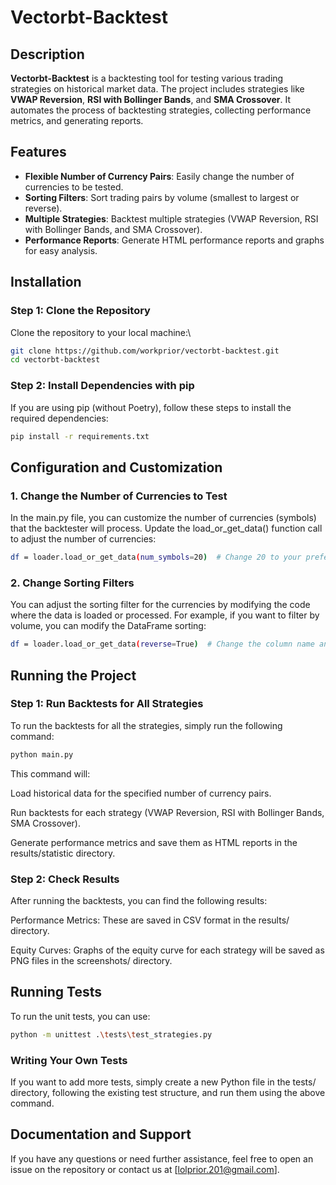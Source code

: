 # Vectorbt-Backtest

## Description
**Vectorbt-Backtest** is a backtesting tool for testing various trading strategies on historical market data. The project includes strategies like **VWAP Reversion**, **RSI with Bollinger Bands**, and **SMA Crossover**. It automates the process of backtesting strategies, collecting performance metrics, and generating reports.

## Features
- **Flexible Number of Currency Pairs**: Easily change the number of currencies to be tested.
- **Sorting Filters**: Sort trading pairs by volume (smallest to largest or reverse).
- **Multiple Strategies**: Backtest multiple strategies (VWAP Reversion, RSI with Bollinger Bands, and SMA Crossover).
- **Performance Reports**: Generate HTML performance reports and graphs for easy analysis.

## Installation

### Step 1: Clone the Repository
Clone the repository to your local machine:\

```bash
git clone https://github.com/workprior/vectorbt-backtest.git
cd vectorbt-backtest
```

### Step 2: Install Dependencies with pip
If you are using pip (without Poetry), follow these steps to install the required dependencies:

```bash
pip install -r requirements.txt
```

## Configuration and Customization
### 1. Change the Number of Currencies to Test
In the main.py file, you can customize the number of currencies (symbols) that the backtester will process. Update the load_or_get_data() function call to adjust the number of currencies:

```bash
df = loader.load_or_get_data(num_symbols=20)  # Change 20 to your preferred number
```

### 2. Change Sorting Filters
You can adjust the sorting filter for the currencies by modifying the code where the data is loaded or processed. For example, if you want to filter by volume, you can modify the DataFrame sorting:

```bash
df = loader.load_or_get_data(reverse=True)  # Change the column name and sorting order as needed

```

## Running the Project
### Step 1: Run Backtests for All Strategies
To run the backtests for all the strategies, simply run the following command:

```bash
python main.py
```
This command will:

Load historical data for the specified number of currency pairs.

Run backtests for each strategy (VWAP Reversion, RSI with Bollinger Bands, SMA Crossover).

Generate performance metrics and save them as HTML reports in the results/statistic directory.

### Step 2: Check Results
After running the backtests, you can find the following results:

Performance Metrics: These are saved in CSV format in the results/ directory.

Equity Curves: Graphs of the equity curve for each strategy will be saved as PNG files in the screenshots/ directory.

## Running Tests
To run the unit tests, you can use:
```bash
python -m unittest .\tests\test_strategies.py
```

### Writing Your Own Tests
If you want to add more tests, simply create a new Python file in the tests/ directory, following the existing test structure, and run them using the above command.

## Documentation and Support
If you have any questions or need further assistance, feel free to open an issue on the repository or contact us at [lolprior.201@gmail.com].